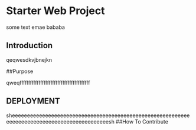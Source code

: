 <h1>Starter Web Project</h1>

some text emae
bababa
<h2>Introduction</h2>
qeqwesdkvjbnejkn 

##Purpose

qweqfffffffffffffffffffffffffffffffffffffffff

<h2> DEPLOYMENT </h2>
sheeeeeeeeeeeeeeeeeeeeeeeeeeeeeeeeeeeeeeeeeeeeeeeeeeeeeeeeeeeeeeeeeeeeeeeeeeeeeeeeeeeeeeeeeeeeesh
##How To Contribute